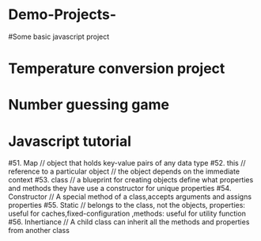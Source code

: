 # Demo-Projects-
#Some basic javascript project
# Temperature conversion  project 
# Number guessing game
# Javascript tutorial 
#51. Map //  object that holds key-value pairs of any data type
#52. this // reference to a particular object // the object depends on the immediate context
#53. class // a blueprint for creating objects define what properties and methods they have use a constructor for unique properties
#54. Constructor // A special method of a class,accepts arguments and assigns properties 
#55. Static // belongs to the class, not the objects, properties: useful for caches,fixed-configuration ,methods: useful for utility function
#56. Inhertiance // A child class can inherit all the methods and properties from another class 
